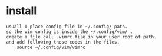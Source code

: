 # install 
    usuall I place config file in ~/.config/ path.
    so the vim config is inside the ~/.config/vim/ .
    create a file call .vimrc file in your user root of path.
    and add following those codes in the files.
        source ~/.config/vim/vimrc
    
